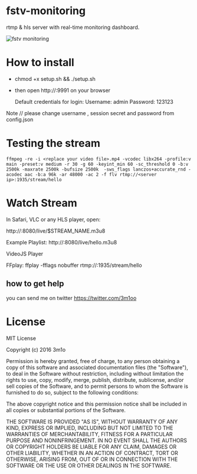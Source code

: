# fstv-monitoring
 rtmp & hls server with real-time monitoring dashboard.

![fstv monitoring](https://cloud.githubusercontent.com/assets/16119345/15388844/9f66917e-1dbc-11e6-9726-2a4912d74352.png)

# How to install

- chmod +x setup.sh && ./setup.sh

- then open http://<server ip>:9991 on your browser
  
    Default credentials for login:
        Username: admin
        Password: 123123    

Note // please change username , session secret and password from config.json

# Testing the stream

    ffmpeg -re -i <replace your video file>.mp4 -vcodec libx264 -profile:v main -preset:v medium -r 30 -g 60 -keyint_min 60 -sc_threshold 0 -b:v 2500k -maxrate 2500k -bufsize 2500k  -sws_flags lanczos+accurate_rnd -acodec aac -b:a 96k -ar 48000 -ac 2 -f flv rtmp://<server ip>:1935/stream/hello

# Watch Stream
In Safari, VLC or any HLS player, open:

http://<server ip>:8080/live/$STREAM_NAME.m3u8

Example Playlist: http://<server ip>:8080/live/hello.m3u8

VideoJS Player

FFplay: ffplay -fflags nobuffer rtmp://<server ip>:1935/stream/hello

## how to get help
you can send me on twitter https://twitter.com/3m1oo

# License

MIT License

Copyright (c) 2016 3m1o

Permission is hereby granted, free of charge, to any person obtaining a copy
of this software and associated documentation files (the "Software"), to deal
in the Software without restriction, including without limitation the rights
to use, copy, modify, merge, publish, distribute, sublicense, and/or sell
copies of the Software, and to permit persons to whom the Software is
furnished to do so, subject to the following conditions:

The above copyright notice and this permission notice shall be included in all
copies or substantial portions of the Software.

THE SOFTWARE IS PROVIDED "AS IS", WITHOUT WARRANTY OF ANY KIND, EXPRESS OR
IMPLIED, INCLUDING BUT NOT LIMITED TO THE WARRANTIES OF MERCHANTABILITY,
FITNESS FOR A PARTICULAR PURPOSE AND NONINFRINGEMENT. IN NO EVENT SHALL THE
AUTHORS OR COPYRIGHT HOLDERS BE LIABLE FOR ANY CLAIM, DAMAGES OR OTHER
LIABILITY, WHETHER IN AN ACTION OF CONTRACT, TORT OR OTHERWISE, ARISING FROM,
OUT OF OR IN CONNECTION WITH THE SOFTWARE OR THE USE OR OTHER DEALINGS IN THE
SOFTWARE.
